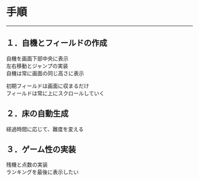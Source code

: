 # 手順
---

## １．自機とフィールドの作成
自機を画面下部中央に表示  
左右移動とジャンプの実装  
自機は常に画面の同じ高さに表示  

初期フィールドは画面に収まるだけ  
フィールドは常に上にスクロールしていく  

## ２．床の自動生成
経過時間に応じて、難度を変える  


## ３．ゲーム性の実装
残機と点数の実装  
ランキングを最後に表示したい  
